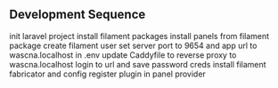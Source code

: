 ## Development Sequence
init laravel project 
install filament packages 
install panels from filament package
create filament user 
set server port to 9654 and app url to wascna.localhost in .env
update Caddyfile to reverse proxy to wascna.localhost
login to url and save password creds
install filament fabricator and config
register plugin in panel provider
